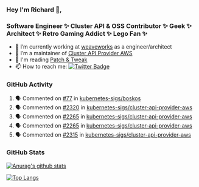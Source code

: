 ### Hey I'm Richard 👋, 

<h3 align="left">Software Engineer ✨ Cluster API & OSS Contributor ✨ Geek ✨ Architect ✨ Retro Gaming Addict ✨ Lego Fan ✨</h3>

- 🔭 I’m currently working at [weaveworks](https://github.com/weaveworks) as a engineer/architect
- 👯 I’m a maintainer of [Cluster API Provider AWS](https://github.com/kubernetes-sigs/cluster-api-provider-aws)
- 💬 I'm reading [Patch & Tweak](https://bjooks.com/products/patch-tweak-exploring-modular-synthesis)
- 📫 How to reach me: [![Twitter Badge](https://img.shields.io/badge/-@fruit_case-00acee?style=flat&logo=Twitter&logoColor=white)](https://twitter.com/intent/follow?screen_name=fruit_case "Follow on Twitter")

### GitHub Activity 

<!--START_SECTION:activity-->
1. 🗣 Commented on [#77](https://github.com/kubernetes-sigs/boskos/issues/77) in [kubernetes-sigs/boskos](https://github.com/kubernetes-sigs/boskos)
2. 🗣 Commented on [#2320](https://github.com/kubernetes-sigs/cluster-api-provider-aws/issues/2320) in [kubernetes-sigs/cluster-api-provider-aws](https://github.com/kubernetes-sigs/cluster-api-provider-aws)
3. 🗣 Commented on [#2265](https://github.com/kubernetes-sigs/cluster-api-provider-aws/issues/2265) in [kubernetes-sigs/cluster-api-provider-aws](https://github.com/kubernetes-sigs/cluster-api-provider-aws)
4. 🗣 Commented on [#2265](https://github.com/kubernetes-sigs/cluster-api-provider-aws/issues/2265) in [kubernetes-sigs/cluster-api-provider-aws](https://github.com/kubernetes-sigs/cluster-api-provider-aws)
5. 🗣 Commented on [#2315](https://github.com/kubernetes-sigs/cluster-api-provider-aws/issues/2315) in [kubernetes-sigs/cluster-api-provider-aws](https://github.com/kubernetes-sigs/cluster-api-provider-aws)
<!--END_SECTION:activity-->

### GitHub Stats

[![Anurag's github stats](https://github-readme-stats.vercel.app/api?username=richardcase&count_private=true&show_icons=true)](https://github.com/anuraghazra/github-readme-stats)

[![Top Langs](https://github-readme-stats.vercel.app/api/top-langs/?username=richardcase&hide=html&layout=compact)](https://github.com/anuraghazra/github-readme-stats)

